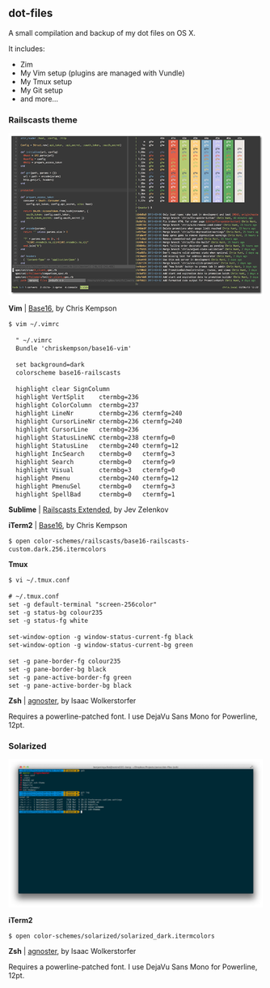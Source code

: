 ## dot-files
A small compilation and backup of my dot files on OS X.

It includes:
* Zim
* My Vim setup (plugins are managed with Vundle)
* My Tmux setup
* My Git setup
* and more...

### Railscasts theme
![](color-schemes/railscasts/screenshot.png)

**Vim** | [Base16](https://github.com/chriskempson/base16-vim), by Chris Kempson

    $ vim ~/.vimrc

      " ~/.vimrc
      Bundle 'chriskempson/base16-vim'

      set background=dark
      colorscheme base16-railscasts

      highlight clear SignColumn
      highlight VertSplit    ctermbg=236
      highlight ColorColumn  ctermbg=237
      highlight LineNr       ctermbg=236 ctermfg=240
      highlight CursorLineNr ctermbg=236 ctermfg=240
      highlight CursorLine   ctermbg=236
      highlight StatusLineNC ctermbg=238 ctermfg=0
      highlight StatusLine   ctermbg=240 ctermfg=12
      highlight IncSearch    ctermbg=0   ctermfg=3
      highlight Search       ctermbg=0   ctermfg=9
      highlight Visual       ctermbg=3   ctermfg=0
      highlight Pmenu        ctermbg=240 ctermfg=12
      highlight PmenuSel     ctermbg=0   ctermfg=3
      highlight SpellBad     ctermbg=0   ctermfg=1

**Sublime** | [Railscasts Extended](https://github.com/jzelenkov/sublime-railscasts-extended), by Jev Zelenkov

**iTerm2** | [Base16](https://github.com/chriskempson/base16-iterm2), by Chris Kempson

    $ open color-schemes/railscasts/base16-railscasts-custom.dark.256.itermcolors

**Tmux**

    $ vi ~/.tmux.conf

    # ~/.tmux.conf
    set -g default-terminal "screen-256color"
    set -g status-bg colour235
    set -g status-fg white

    set-window-option -g window-status-current-fg black
    set-window-option -g window-status-current-bg green

    set -g pane-border-fg colour235
    set -g pane-border-bg black
    set -g pane-active-border-fg green
    set -g pane-active-border-bg black

**Zsh** | [agnoster](https://github.com/robbyrussell/oh-my-zsh/blob/master/themes/agnoster.zsh-theme), by Isaac Wolkerstorfer

Requires a powerline-patched font. I use DejaVu Sans Mono for Powerline, 12pt.

### Solarized
![](color-schemes/solarized/screenshot.png)

**iTerm2**

    $ open color-schemes/solarized/solarized_dark.itermcolors

**Zsh** | [agnoster](https://github.com/robbyrussell/oh-my-zsh/blob/master/themes/agnoster.zsh-theme), by Isaac Wolkerstorfer

Requires a powerline-patched font. I use DejaVu Sans Mono for Powerline, 12pt.

